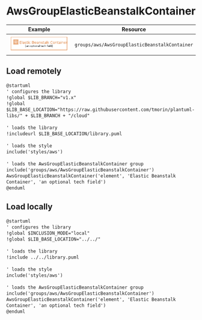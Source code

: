 # AwsGroupElasticBeanstalkContainer
| Example | Resource |
| :-: | --- |
| ![AwsGroupElasticBeanstalkContainer group](AwsGroupElasticBeanstalkContainer.group.png) | `groups/aws/AwsGroupElasticBeanstalkContainer` |
## Load remotely
```plantuml
@startuml
' configures the library
!global $LIB_BRANCH="v1.x"
!global $LIB_BASE_LOCATION="https://raw.githubusercontent.com/tmorin/plantuml-libs/" + $LIB_BRANCH + "/cloud"

' loads the library
!includeurl $LIB_BASE_LOCATION/library.puml

' loads the style
include('styles/aws')

' loads the AwsGroupElasticBeanstalkContainer group
include('groups/aws/AwsGroupElasticBeanstalkContainer')
AwsGroupElasticBeanstalkContainer('element', 'Elastic Beanstalk Container', 'an optional tech field')
@enduml
```
## Load locally
```plantuml
@startuml
' configures the library
!global $INCLUSION_MODE="local"
!global $LIB_BASE_LOCATION="../../"

' loads the library
!include ../../library.puml

' loads the style
include('styles/aws')

' loads the AwsGroupElasticBeanstalkContainer group
include('groups/aws/AwsGroupElasticBeanstalkContainer')
AwsGroupElasticBeanstalkContainer('element', 'Elastic Beanstalk Container', 'an optional tech field')
@enduml
```
